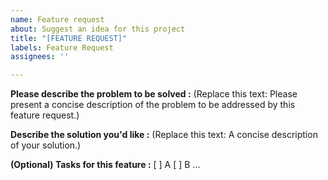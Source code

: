 ```yaml
---
name: Feature request
about: Suggest an idea for this project
title: "[FEATURE REQUEST]"
labels: Feature Request
assignees: ''

---
```


**Please describe the problem to be solved :**
(Replace this text: Please present a concise description of the problem to be addressed by this feature request.)

**Describe the solution you'd like :**
(Replace this text: A concise description of your solution.)

**(Optional) Tasks for this feature :**
[ ] A
[ ] B
...
